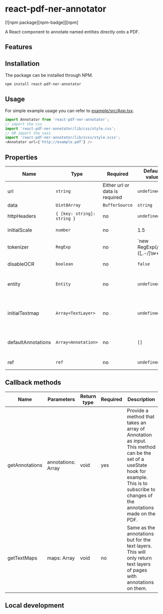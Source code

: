 # react-pdf-ner-annotator

[![npm package][npm-badge]][npm]

A React component to annotate named entities directly onto a PDF.

## Features


## Installation
The package can be installed through NPM.

``npm install react-pdf-ner-annotator``

## Usage
For simple example usage you can refer to [example/src/App.tsx](https://github.com/MaartenBloemen/react-pdf-ner-annotator/blob/master/example/src/App.tsx).

```javascript
import Annotator from 'react-pdf-ner-annotator';
// import the css
import 'react-pdf-ner-annotator/lib/css/style.css';
// OR import the sass
import 'react-pdf-ner-annotator/lib/scss/style.scss';
<Annotator url={'http://example.pdf'} />
```

## Properties
| Name               | Type                                     | Required                       | Default value                                             | Description                                                                                                                                                                                                                                  |
|--------------------|------------------------------------------|--------------------------------|-----------------------------------------------------------|----------------------------------------------------------------------------------------------------------------------------------------------------------------------------------------------------------------------------------------------|
| url                | `string`                                 | Either url or data is required | `undefined`                                               | The URL of the PDF\.                                                                                                                                                                                                                         |
| data               | `Uint8Array` | `BufferSource` | `string` | Either data or url is required | `undefined`                                               | The PDF as binary or base64 encoded string\.                                                                                                                                                                                                 |
| httpHeaders        | `{ [key: string]: string }`              | no                             | `undefined`                                               | Extra fields for in the HTTP header when for example authentication is needed\.                                                                                                                                                              |
| initialScale       | `number`                                 | no                             | 1\.5                                                      | The initial scale to display the PDF as\. Must be between 1 and 2\.                                                                                                                                                                          |
| tokenizer          | `RegExp`                                 | no                             | `new RegExp(/\w+([,.\-/]\w+)+|\w+|\W/g)`                  | A Regular expression for the tokenization of the paragraphs\.                                                                                                                                                                                |
| disableOCR         | `boolean`                                | no                             | `false`                                                   | You can set this value to true if your PDF doesn't have a text layer and you don't want the frontend to run OCR\.                                                                                                                            |
| entity             | `Entity`                                 | no                             | `undefined`                                               | The active [Entity](https://github.com/MaartenBloemen/react\-pdf\-ner\-annotator/blob/master/src/interfaces/entity\.ts\#L3\) to annotate on the PDF\.                                                                                        |
| initialTextmap     | `Array<TextLayer>`                       | no                             | `undefined`                                               | A array of [TextLayer](https://github.com/MaartenBloemen/react\-pdf\-ner\-annotator/blob/master/src/interfaces/textLayer\.ts\#L17\) if you want to provide your own TextLayer for the PDF instead of letting the frontend generate one\.     |
| defaultAnnotations | `Array<Annotation>`                      | no                             | `[]`                                                      | An array of [Annotation](https://github.com/MaartenBloemen/react\-pdf\-ner\-annotator/blob/master/src/interfaces/annotation\.ts\#L3\) to show on the PDF\.                                                                                   |
| ref                | `ref`                                    | no                             | `undefined`                                               | A ref to pass to the Annotator, this ref can be used to call removeAnnotation.                                                                                                                                                               |

## Callback methods
| Name           | Parameters                     | Return type | Required | Description                                                                                                                                                                                    |
|----------------|--------------------------------|-------------|----------|------------------------------------------------------------------------------------------------------------------------------------------------------------------------------------------------|
| getAnnotations | annotations: Array<Annotation> | void        | yes      | Provide a method that takes an array of Annotation as input. This method can be the set of a useState hook for example. This is to subscribe to changes of the annotations made on the PDF. |
| getTextMaps    | maps: Array<TextLayer>         | void        | no       | Same as the annotations but for the text layers. This will only return text layers of pages with annotations on them.                                                                        |

## Local development
